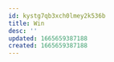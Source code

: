 ```yaml
---
id: kystg7qb3xch0lmey2k536b
title: Win
desc: ''
updated: 1665659387188
created: 1665659387188
---
```

